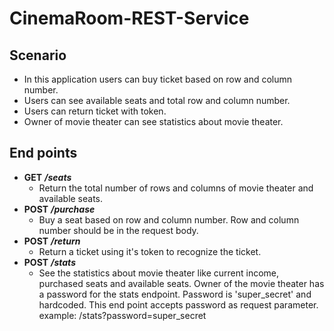# CinemaRoom-REST-Service
## Scenario
- In this application users can buy ticket based on row and column number.
- Users can see available seats and total row and column number.
- Users can return ticket with token.
- Owner of movie theater can see statistics about movie theater.

## End points
- **GET** ***/seats***
  - Return the total number of rows and columns of movie theater and available seats.
- **POST** ***/purchase*** 
  - Buy a seat based on row and column number. Row and column number should be in the request body.
- **POST** ***/return***
  - Return a ticket using it's token to recognize the ticket.
- **POST** ***/stats***
  - See the statistics about movie theater like current income, purchased seats and available seats. Owner of the movie theater has a password for the stats endpoint.
  Password is 'super_secret' and hardcoded. This end point accepts password as request parameter. example: /stats?password=super_secret


